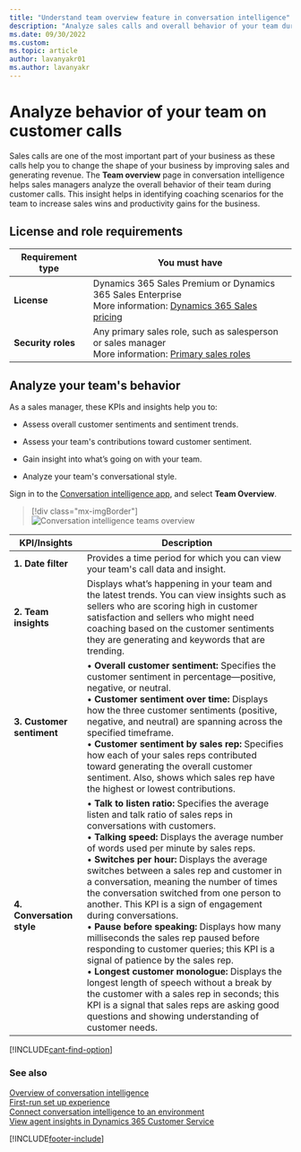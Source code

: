 ```yaml
---
title: "Understand team overview feature in conversation intelligence"
description: "Analyze sales calls and overall behavior of your team during customer calls to improve sales and generate revenue in Dynamics 365 Sales."
ms.date: 09/30/2022
ms.custom: 
ms.topic: article
author: lavanyakr01
ms.author: lavanyakr
---
```

# Analyze behavior of your team on customer calls 

Sales calls are one of the most important part of your business as these calls help you to change the shape of your business by improving sales and generating revenue. The **Team overview** page in conversation intelligence helps sales managers analyze the overall behavior of their team during customer calls. This insight helps in identifying coaching scenarios for the team to increase sales wins and productivity gains for the business.

## License and role requirements

| Requirement type | You must have |
|-----------------------|---------|
| **License** | Dynamics 365 Sales Premium or Dynamics 365 Sales Enterprise <br>More information: [Dynamics 365 Sales pricing](https://dynamics.microsoft.com/sales/pricing/) |
| **Security roles** | Any primary sales role, such as salesperson or sales manager<br>  More information: [Primary sales roles](security-roles-for-sales.md#primary-sales-roles)|


## Analyze your team's behavior

As a sales manager, these KPIs and insights help you to: 

- Assess overall customer sentiments and sentiment trends.
  
- Assess your team's contributions toward customer sentiment.

- Gain insight into what’s going on with your team.

- Analyze your team's conversational style.

Sign in to the [Conversation intelligence app](https://sales.ai.dynamics.com/), and select **Team Overview**.  

> [!div class="mx-imgBorder"]
> ![Conversation intelligence teams overview](media/si-app-teams-overview.png "Conversation intelligence teams overview")

|KPI/Insights|Description|
|------------|-----------|
|**1. Date filter**|Provides a time period for which you can view your team's call data and insight.|
|**2. Team insights**|Displays what’s happening in your team and the latest trends. You can view insights such as  sellers who are scoring high in customer satisfaction and sellers who might need coaching based on the customer sentiments they are generating and keywords that are trending.|
|**3. Customer sentiment**|• **Overall customer sentiment:** Specifies the customer sentiment in percentage—positive, negative, or neutral.<br>•	**Customer sentiment over time:** Displays how the three customer sentiments (positive, negative, and neutral) are spanning across the specified timeframe.<br> •	**Customer sentiment by sales rep:** Specifies how each of your sales reps contributed toward generating the overall customer sentiment. Also, shows which sales rep have the highest or lowest contributions.|
|**4. Conversation style**|• **Talk to listen ratio:** Specifies the average listen and talk ratio of sales reps in conversations with customers.<br>•	**Talking speed:** Displays the average number of words used per minute by sales reps.<br> • **Switches per hour:** Displays the average switches between a sales rep and customer in a conversation, meaning the number of times the conversation switched from one person to another. This KPI is a sign of engagement during conversations.<br>• **Pause before speaking:** Displays how many milliseconds the sales rep paused before responding to customer queries; this KPI is a signal of patience by the sales rep.<br>• **Longest customer monologue:** Displays the longest length of speech without a break by the customer with a sales rep in seconds; this KPI is a signal that sales reps are asking good questions and showing understanding of customer needs.|

[!INCLUDE[cant-find-option](../includes/cant-find-option.md)]

### See also

[Overview of conversation intelligence](dynamics365-sales-insights-app.md)  
[First-run set up experience](fre-setup-sales-insight-app.md)  
[Connect conversation intelligence to an environment](connect-dynamics365-sales-environment.md)  
[View agent insights in Dynamics 365 Customer Service](../customer-service/implement/intraday-insights-dashboard.md#agent-insights)  


[!INCLUDE[footer-include](../includes/footer-banner.md)]
